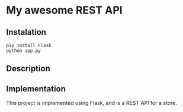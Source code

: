 # My awesome REST API

## Instalation

```
pip install Flask
python app.py
```

## Description


## Implementation

This project is implemented using Flask, and is a REST API for a store. 
